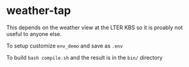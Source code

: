 # weather-tap

This depends on the weather view at the LTER KBS so it is proably not useful to anyone else.

To setup customize `env_demo` and save as `.env`

To build `bash compile.sh` and the result is in the `bin/` directory
